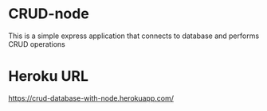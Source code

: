 # CRUD-node

This is a simple express application that connects to database and performs CRUD operations

# Heroku URL
https://crud-database-with-node.herokuapp.com/
